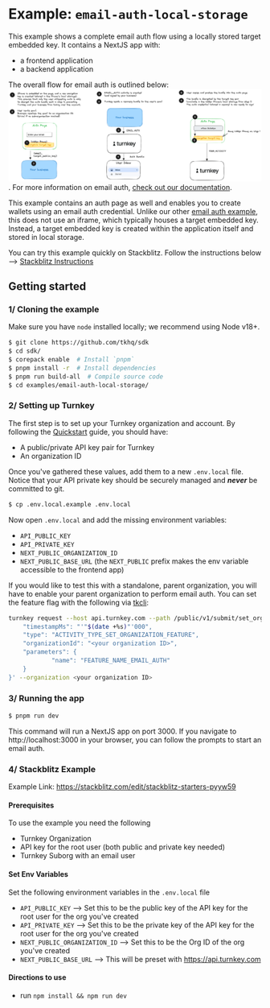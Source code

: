 # Example: `email-auth-local-storage`

This example shows a complete email auth flow using a locally stored target embedded key. It contains a NextJS app with:

- a frontend application
- a backend application

The overall flow for email auth is outlined below:
![Email auth flow diagram](./email_auth_steps.png). For more information on email auth, [check out our documentation](https://docs.turnkey.com/features/email-auth).

This example contains an auth page as well and enables you to create wallets using an email auth credential. Unlike our other [email auth example](https://github.com/tkhq/sdk/tree/main/examples/email-auth), this does not use an iframe, which typically houses a target embedded key. Instead, a target embedded key is created within the application itself and stored in local storage.

You can try this example quickly on Stackblitz. Follow the instructions below --> [Stackblitz Instructions](#4-stackblitz-example)

## Getting started

### 1/ Cloning the example

Make sure you have `node` installed locally; we recommend using Node v18+.

```bash
$ git clone https://github.com/tkhq/sdk
$ cd sdk/
$ corepack enable  # Install `pnpm`
$ pnpm install -r  # Install dependencies
$ pnpm run build-all  # Compile source code
$ cd examples/email-auth-local-storage/
```

### 2/ Setting up Turnkey

The first step is to set up your Turnkey organization and account. By following the [Quickstart](https://docs.turnkey.com/getting-started/quickstart) guide, you should have:

- A public/private API key pair for Turnkey
- An organization ID

Once you've gathered these values, add them to a new `.env.local` file. Notice that your API private key should be securely managed and **_never_** be committed to git.

```bash
$ cp .env.local.example .env.local
```

Now open `.env.local` and add the missing environment variables:

- `API_PUBLIC_KEY`
- `API_PRIVATE_KEY`
- `NEXT_PUBLIC_ORGANIZATION_ID`
- `NEXT_PUBLIC_BASE_URL` (the `NEXT_PUBLIC` prefix makes the env variable accessible to the frontend app)

If you would like to test this with a standalone, parent organization, you will have to enable your parent organization to perform email auth. You can set the feature flag with the following via [tkcli](https://github.com/tkhq/tkcli):

```bash
turnkey request --host api.turnkey.com --path /public/v1/submit/set_organization_feature --body '{
    "timestampMs": "'"$(date +%s)"'000",
    "type": "ACTIVITY_TYPE_SET_ORGANIZATION_FEATURE",
    "organizationId": "<your organization ID>",
    "parameters": {
            "name": "FEATURE_NAME_EMAIL_AUTH"
    }
}' --organization <your organization ID>
```

### 3/ Running the app

```bash
$ pnpm run dev
```

This command will run a NextJS app on port 3000. If you navigate to http://localhost:3000 in your browser, you can follow the prompts to start an email auth.

### 4/ Stackblitz Example

Example Link: https://stackblitz.com/edit/stackblitz-starters-pyyw59

#### Prerequisites

To use the example you need the following

- Turnkey Organization
- API key for the root user (both public and private key needed)
- Turnkey Suborg with an email user

#### Set Env Variables

Set the following environment variables in the `.env.local` file

- `API_PUBLIC_KEY` --> Set this to be the public key of the API key for the root user for the org you've created
- `API_PRIVATE_KEY` --> Set this to be the private key of the API key for the root user for the org you've created
- `NEXT_PUBLIC_ORGANIZATION_ID` --> Set this to be the Org ID of the org you've created
- `NEXT_PUBLIC_BASE_URL` --> This will be preset with https://api.turnkey.com

#### Directions to use

- run `npm install && npm run dev`
